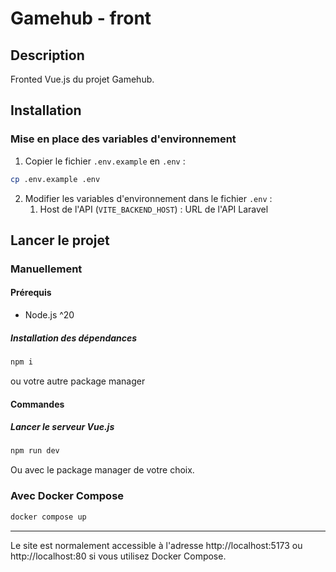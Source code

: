 # Gamehub - front
## Description
Fronted Vue.js du projet Gamehub.
## Installation
### Mise en place des variables d'environnement
1. Copier le fichier `.env.example` en `.env` :
```bash
cp .env.example .env
```
2. Modifier les variables d'environnement dans le fichier `.env` :
    1. Host de l'API (`VITE_BACKEND_HOST`) : URL de l'API Laravel
## Lancer le projet
### Manuellement
#### Prérequis
- Node.js ^20
##### Installation des dépendances
```bash
npm i
```
ou votre autre package manager
#### Commandes
##### Lancer le serveur Vue.js
```bash
npm run dev
```
Ou avec le package manager de votre choix.
### Avec Docker Compose
```bash
docker compose up
```
---
Le site est normalement accessible à l'adresse http://localhost:5173 ou http://localhost:80 si vous utilisez Docker Compose.
